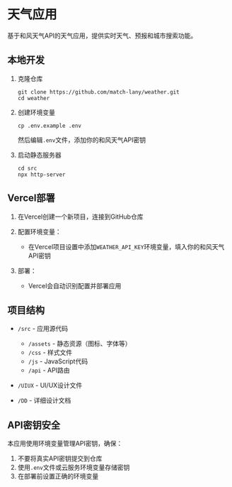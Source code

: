 # 天气应用

基于和风天气API的天气应用，提供实时天气、预报和城市搜索功能。

## 本地开发

1. 克隆仓库
   ```
   git clone https://github.com/match-lany/weather.git
   cd weather
   ```

2. 创建环境变量
   ```
   cp .env.example .env
   ```
   然后编辑`.env`文件，添加你的和风天气API密钥

3. 启动静态服务器
   ```
   cd src
   npx http-server
   ```

## Vercel部署

1. 在Vercel创建一个新项目，连接到GitHub仓库

2. 配置环境变量：
   - 在Vercel项目设置中添加`WEATHER_API_KEY`环境变量，填入你的和风天气API密钥

3. 部署：
   - Vercel会自动识别配置并部署应用

## 项目结构

- `/src` - 应用源代码
  - `/assets` - 静态资源（图标、字体等）
  - `/css` - 样式文件
  - `/js` - JavaScript代码
  - `/api` - API路由

- `/UIUX` - UI/UX设计文件
- `/DD` - 详细设计文档

## API密钥安全

本应用使用环境变量管理API密钥，确保：
1. 不要将真实API密钥提交到仓库
2. 使用`.env`文件或云服务环境变量存储密钥
3. 在部署前设置正确的环境变量 